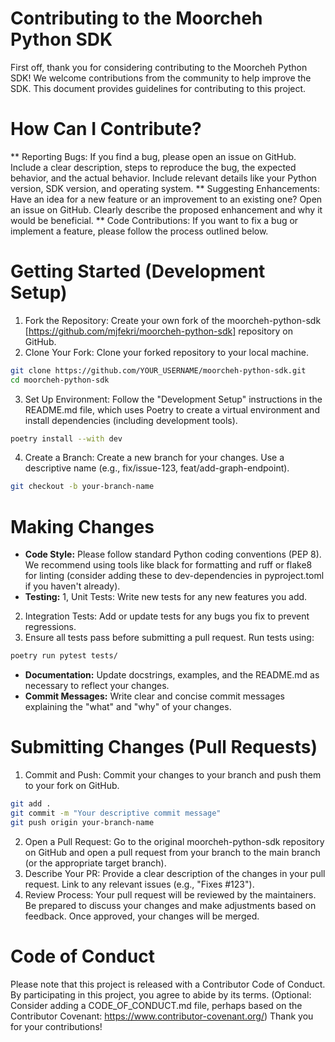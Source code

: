 # Contributing to the Moorcheh Python SDK
First off, thank you for considering contributing to the Moorcheh Python SDK! We welcome contributions from the community to help improve the SDK.
This document provides guidelines for contributing to this project.
# How Can I Contribute?
** Reporting Bugs: If you find a bug, please open an issue on GitHub. Include a clear description, steps to reproduce the bug, the expected behavior, and the actual behavior. Include relevant details like your Python version, SDK version, and operating system.
** Suggesting Enhancements: Have an idea for a new feature or an improvement to an existing one? Open an issue on GitHub. Clearly describe the proposed enhancement and why it would be beneficial.
** Code Contributions: If you want to fix a bug or implement a feature, please follow the process outlined below.
# Getting Started (Development Setup)
1. Fork the Repository: Create your own fork of the moorcheh-python-sdk [https://github.com/mjfekri/moorcheh-python-sdk] repository on GitHub.
2. Clone Your Fork: Clone your forked repository to your local machine.
```bash
git clone https://github.com/YOUR_USERNAME/moorcheh-python-sdk.git
cd moorcheh-python-sdk
```
3. Set Up Environment: Follow the "Development Setup" instructions in the README.md file, which uses Poetry to create a virtual environment and install dependencies (including development tools).
```bash
poetry install --with dev
```
4. Create a Branch: Create a new branch for your changes. Use a descriptive name (e.g., fix/issue-123, feat/add-graph-endpoint).
```bash 
git checkout -b your-branch-name
```
# Making Changes
* **Code Style:**  Please follow standard Python coding conventions (PEP 8). We recommend using tools like black for formatting and ruff or flake8 for linting (consider adding these to dev-dependencies in pyproject.toml if you haven't already).
* **Testing:**
1, Unit Tests: Write new tests for any new features you add.
2. Integration Tests: Add or update tests for any bugs you fix to prevent regressions.
3.  Ensure all tests pass before submitting a pull request. Run tests using:
```bash
poetry run pytest tests/
```
* **Documentation:** Update docstrings, examples, and the README.md as necessary to reflect your changes.
* **Commit Messages:** Write clear and concise commit messages explaining the "what" and "why" of your changes.
# Submitting Changes (Pull Requests)
1. Commit and Push: Commit your changes to your branch and push them to your fork on GitHub.
```bash
git add .
git commit -m "Your descriptive commit message"
git push origin your-branch-name
```
2. Open a Pull Request: Go to the original moorcheh-python-sdk repository on GitHub and open a pull request from your branch to the main branch (or the appropriate target branch).
3. Describe Your PR: Provide a clear description of the changes in your pull request. Link to any relevant issues (e.g., "Fixes #123").
4. Review Process: Your pull request will be reviewed by the maintainers. Be prepared to discuss your changes and make adjustments based on feedback. Once approved, your changes will be merged.
# Code of Conduct
Please note that this project is released with a Contributor Code of Conduct. By participating in this project, you agree to abide by its terms. (Optional: Consider adding a CODE_OF_CONDUCT.md file, perhaps based on the Contributor Covenant: https://www.contributor-covenant.org/)
Thank you for your contributions!